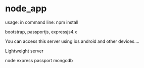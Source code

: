 node_app
========

usage:
in command line: npm install

bootstrap, passportjs, expressjs4.x

You can access this server using ios android and other devices....

Lightweight server

node express passport mongodb
